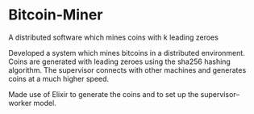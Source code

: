 # Bitcoin-Miner
A distributed software which mines coins with k leading zeroes

Developed a system which mines bitcoins in a distributed environment. Coins are generated with leading zeroes using the sha256 hashing algorithm. 
The supervisor connects with other machines and generates coins at a much higher speed.

Made use of Elixir to generate the coins and to set up the supervisor–worker model.
